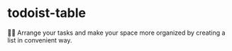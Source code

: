 # todoist-table
👨‍💻 Arrange your tasks and make your space more organized by creating a list in convenient way.
